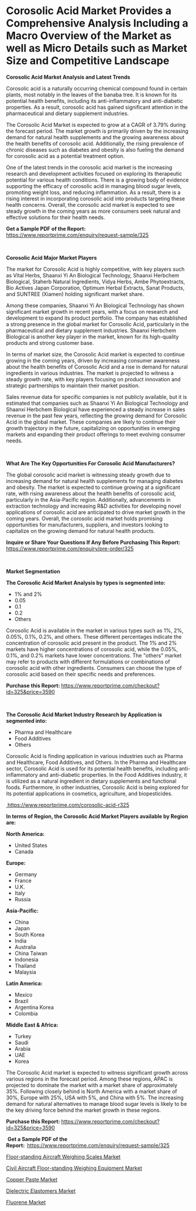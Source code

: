 <p><h1>Corosolic Acid Market Provides a Comprehensive Analysis Including a Macro Overview of the Market as well as Micro Details such as Market Size and Competitive Landscape</h1></p><p><strong>Corosolic Acid Market Analysis and Latest Trends</strong></p>
<p><p>Corosolic acid is a naturally occurring chemical compound found in certain plants, most notably in the leaves of the banaba tree. It is known for its potential health benefits, including its anti-inflammatory and anti-diabetic properties. As a result, corosolic acid has gained significant attention in the pharmaceutical and dietary supplement industries.</p><p>The Corosolic Acid Market is expected to grow at a CAGR of 3.79% during the forecast period. The market growth is primarily driven by the increasing demand for natural health supplements and the growing awareness about the health benefits of corosolic acid. Additionally, the rising prevalence of chronic diseases such as diabetes and obesity is also fueling the demand for corosolic acid as a potential treatment option.</p><p>One of the latest trends in the corosolic acid market is the increasing research and development activities focused on exploring its therapeutic potential for various health conditions. There is a growing body of evidence supporting the efficacy of corosolic acid in managing blood sugar levels, promoting weight loss, and reducing inflammation. As a result, there is a rising interest in incorporating corosolic acid into products targeting these health concerns. Overall, the corosolic acid market is expected to see steady growth in the coming years as more consumers seek natural and effective solutions for their health needs.</p></p>
<p><strong>Get a Sample PDF of the Report:&nbsp;</strong> <a href="https://www.reportprime.com/enquiry/request-sample/325">https://www.reportprime.com/enquiry/request-sample/325</a></p>
<p>&nbsp;</p>
<p><strong>Corosolic Acid Major Market Players</strong></p>
<p><p>The market for Corosolic Acid is highly competitive, with key players such as Vital Herbs, Shaanxi Yi An Biological Technology, Shaanxi Herbchem Biological, Staherb Natural Ingredients, Vidya Herbs, Ambe Phytoextracts, Bio Actives Japan Corporation, Optimum Herbal Extracts, Sanat Products, and SUNTREE (Xiamen) holding significant market share.</p><p>Among these companies, Shaanxi Yi An Biological Technology has shown significant market growth in recent years, with a focus on research and development to expand its product portfolio. The company has established a strong presence in the global market for Corosolic Acid, particularly in the pharmaceutical and dietary supplement industries. Shaanxi Herbchem Biological is another key player in the market, known for its high-quality products and strong customer base.</p><p>In terms of market size, the Corosolic Acid market is expected to continue growing in the coming years, driven by increasing consumer awareness about the health benefits of Corosolic Acid and a rise in demand for natural ingredients in various industries. The market is projected to witness a steady growth rate, with key players focusing on product innovation and strategic partnerships to maintain their market position.</p><p>Sales revenue data for specific companies is not publicly available, but it is estimated that companies such as Shaanxi Yi An Biological Technology and Shaanxi Herbchem Biological have experienced a steady increase in sales revenue in the past few years, reflecting the growing demand for Corosolic Acid in the global market. These companies are likely to continue their growth trajectory in the future, capitalizing on opportunities in emerging markets and expanding their product offerings to meet evolving consumer needs.</p></p>
<p>&nbsp;</p>
<p><strong>What Are The Key Opportunities For Corosolic Acid Manufacturers?</strong></p>
<p><p>The global corosolic acid market is witnessing steady growth due to increasing demand for natural health supplements for managing diabetes and obesity. The market is expected to continue growing at a significant rate, with rising awareness about the health benefits of corosolic acid, particularly in the Asia-Pacific region. Additionally, advancements in extraction technology and increasing R&D activities for developing novel applications of corosolic acid are anticipated to drive market growth in the coming years. Overall, the corosolic acid market holds promising opportunities for manufacturers, suppliers, and investors looking to capitalize on the growing demand for natural health products.</p></p>
<p><strong>Inquire or Share Your Questions If Any Before Purchasing This Report:</strong> <a href="https://www.reportprime.com/enquiry/pre-order/325">https://www.reportprime.com/enquiry/pre-order/325</a></p>
<p>&nbsp;</p>
<p><strong>Market Segmentation</strong></p>
<p><strong>The Corosolic Acid Market Analysis by types is segmented into:</strong></p>
<p><ul><li>1% and 2%</li><li>0.05</li><li>0.1</li><li>0.2</li><li>Others</li></ul></p>
<p><p>Corosolic Acid is available in the market in various types such as 1%, 2%, 0.05%, 0.1%, 0.2%, and others. These different percentages indicate the concentration of corosolic acid present in the product. The 1% and 2% markets have higher concentrations of corosolic acid, while the 0.05%, 0.1%, and 0.2% markets have lower concentrations. The "others" market may refer to products with different formulations or combinations of corosolic acid with other ingredients. Consumers can choose the type of corosolic acid based on their specific needs and preferences.</p></p>
<p><strong>Purchase this Report:&nbsp;</strong><a href="https://www.reportprime.com/checkout?id=325&price=3590">https://www.reportprime.com/checkout?id=325&price=3590</a></p>
<p>&nbsp;</p>
<p><strong>The Corosolic Acid Market Industry Research by Application is segmented into:</strong></p>
<p><ul><li>Pharma and Healthcare</li><li>Food Additives</li><li>Others</li></ul></p>
<p><p>Corosolic Acid is finding application in various industries such as Pharma and Healthcare, Food Additives, and Others. In the Pharma and Healthcare sector, Corosolic Acid is used for its potential health benefits, including anti-inflammatory and anti-diabetic properties. In the Food Additives industry, it is utilized as a natural ingredient in dietary supplements and functional foods. Furthermore, in other industries, Corosolic Acid is being explored for its potential applications in cosmetics, agriculture, and biopesticides.</p></p>
<p><a href="https://www.reportprime.com/corosolic-acid-r325">&nbsp;https://www.reportprime.com/corosolic-acid-r325</a></p>
<p><strong>In terms of Region, the Corosolic Acid Market Players available by Region are:</strong></p>
<p>
    <p> <strong> North America: </strong>
        <ul>
            <li>United States</li>
            <li>Canada</li>
        </ul>
        </p> 
    <p> <strong> Europe: </strong>
        <ul>
            <li>Germany</li>
            <li>France</li>
            <li>U.K.</li>
            <li>Italy</li>
            <li>Russia</li>
        </ul>
        </p> 
    <p> <strong> Asia-Pacific: </strong>
        <ul>
            <li>China</li>
            <li>Japan</li>
            <li>South Korea</li>
            <li>India</li>
            <li>Australia</li>
            <li>China Taiwan</li>
            <li>Indonesia</li>
            <li>Thailand</li>
            <li>Malaysia</li>
        </ul>
        </p> 
    <p> <strong> Latin America: </strong>
        <ul>
            <li>Mexico</li>
            <li>Brazil</li>
            <li>Argentina Korea</li>
            <li>Colombia</li>
        </ul>
        </p> 
    <p> <strong> Middle East & Africa: </strong>
        <ul>
            <li>Turkey</li>
            <li>Saudi</li>
            <li>Arabia</li>
            <li>UAE</li>
            <li>Korea</li>
        </ul>
    </p>
    </p>
<p><p>The Corosolic Acid market is expected to witness significant growth across various regions in the forecast period. Among these regions, APAC is projected to dominate the market with a market share of approximately 35%. Following closely behind is North America with a market share of 30%, Europe with 25%, USA with 5%, and China with 5%. The increasing demand for natural alternatives to manage blood sugar levels is likely to be the key driving force behind the market growth in these regions.</p></p>
<p><strong>Purchase this Report: </strong><a href="https://www.reportprime.com/checkout?id=325&price=3590">https://www.reportprime.com/checkout?id=325&price=3590</a></p>
<p>&nbsp;<strong>Get a Sample PDF of the Report:&nbsp;&nbsp;</strong><a href="https://www.reportprime.com/enquiry/request-sample/325">https://www.reportprime.com/enquiry/request-sample/325</a></p>
<p><strong></strong></p>
<p><p><a href="https://issuu.com/reportprime-2/docs/floor-standing-aircraft-weighing-sc_26836254bb84c8">Floor-standing Aircraft Weighing Scales Market</a></p><p><a href="https://issuu.com/reportprime-2/docs/civil-aircraft-floor-standing-weigh_d8aa619bd66381">Civil Aircraft Floor-standing Weighing Equipment Market</a></p><p><a href="https://github.com/bmorecock/Market-Research-Report-List-5/blob/main/copper-paste-market.md">Copper Paste Market</a></p><p><a href="https://github.com/RickHolmes3/Market-Research-Report-List-6/blob/main/dielectric-elastomers-market.md">Dielectric Elastomers Market</a></p><p><a href="https://github.com/Krish2023na/Market-Research-Report-List-6/blob/main/fluorene-market.md">Fluorene Market</a></p></p>